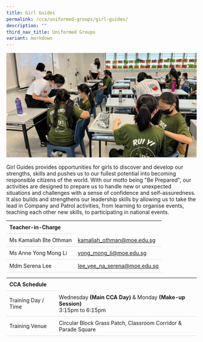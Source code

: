 ```yaml
---
title: Girl Guides
permalink: /cca/uniformed-groups/girl-guides/
description: ""
third_nav_title: Uniformed Groups
variant: markdown
---
```

<style>
table {
  border-collapse: collapse;
  width: 100%;
}

th, td {
  padding: 8px;
  text-align: left;
  border-bottom: 1px solid #ddd;
}

tr:hover {background-color: #F5F5DC;}
</style>

<img src="/images/CCA/Girl_Guides/girlguides.gif">

<p>Girl Guides provides opportunities for girls to discover and develop our strengths, skills and pushes us to our fullest potential into becoming responsible citizens of the world. With our motto being "Be Prepared", our activities are designed to prepare us to handle new or unexpected situations and challenges with a sense of confidence and self-assuredness. It also builds and strengthens our leadership skills by allowing us to take the lead in Company and Patrol activities, from learning to organise events, teaching each other new skills, to participating in national events.</p>

<table>
	<tbody>
		<tr>
			<th colspan="1">Teacher-in-Charge</th>
</tr>
<tr>
	<td rowspan="1">Ms Kamaliah Bte Othman</td>
 <td><a target="" href="mailto:kamaliah_othman@moe.edu.sg">kamaliah_othman@moe.edu.sg</a></td>
	</tr>
		<tr>
		<td rowspan="1">Ms Anne Yong Mong Li</td>
 <td><a target="" href="mailto:yong_mong_li@moe.edu.sg">yong_mong_li@moe.edu.sg</a></td>
		</tr>
		<tr>
	<td rowspan="1">Mdm Serena Lee</td>
 <td><a target="" href="mailto:lee_yee_na_serena@moe.edu.sg">lee_yee_na_serena@moe.edu.sg</a></td>
	</tr>
	</tbody>
</table>
<table>
	<tbody>
		<tr>
			<th colspan="1">CCA Schedule</th>
</tr>
		<tr>
	<td rowspan="1"> Training Day / Time</td>
			<td>Wednesday <b>(Main CCA Day)</b> &amp; Monday <b> (Make-up Session)</b><br>
	3:15pm to 6:15pm</td>
	 	</tr>
<tr>
	<td rowspan="1">Training Venue</td>
 <td rowspan="1">Circular Block Grass Patch, Classroom Corridor &amp; Parade Square</td>
	</tr>
</tbody>
</table>